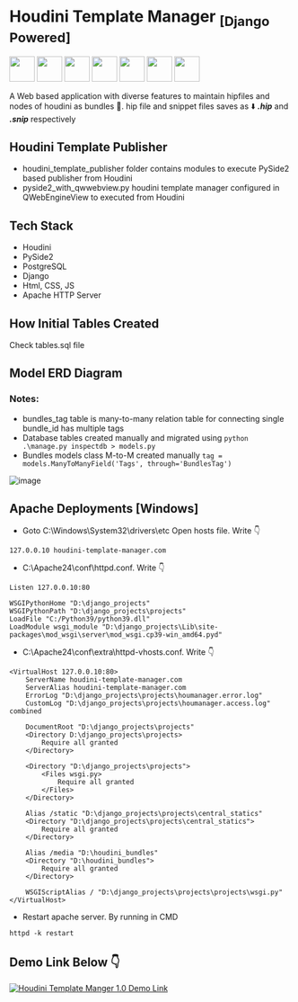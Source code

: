 # Houdini Template Manager <sub>[Django Powered]</sub>

<img src="https://github.com/user-attachments/assets/ff9a257a-c48c-4839-8c60-9db42d36bffe" width="45px"> <img src="https://github.com/user-attachments/assets/880b1e30-11bf-4c27-82d3-18cec9694717" width="45px"> <img src="https://github.com/user-attachments/assets/445b01db-9a75-4e03-9806-8a838743c98e" width="45px"> <img src="https://github.com/user-attachments/assets/ac633679-febc-4bf3-b8db-2bcabce0067d" width="45px"> <img src="https://github.com/user-attachments/assets/38ae5696-9a0c-406f-a411-5244e99a81f6" width="45px"> <img src="https://github.com/user-attachments/assets/84d135ee-8045-4ed5-aeeb-b127156155cb" width="45px"> <img src="https://github.com/user-attachments/assets/6399fa00-0e1a-4d36-a9f2-3d0689812a4e" width="45px">

A Web based application with diverse features to maintain hipfiles and nodes of houdini as bundles 🎁. 
hip file and snippet files saves as ⬇️ ***.hip*** and ***.snip*** respectively

## Houdini Template Publisher

- houdini_template_publisher folder contains modules to execute PySide2 based publisher from Houdini
- pyside2_with_qwwebview.py houdini template manager configured in QWebEngineView to executed from Houdini

## Tech Stack
- Houdini
- PySide2
- PostgreSQL
- Django
- Html, CSS, JS 
- Apache HTTP Server


## How Initial Tables Created 

Check tables.sql file

## Model ERD Diagram

### Notes:
- bundles_tag table is many-to-many relation table for connecting single bundle_id has multiple tags
- Database tables created manually and migrated using ```python .\manage.py inspectdb > models.py```
- Bundles models class M-to-M created manually ```tag = models.ManyToManyField('Tags', through='BundlesTag')```
  
![image](https://github.com/user-attachments/assets/872f6541-f589-4237-83ad-903dc7d87047)


## Apache Deployments [Windows]

- Goto C:\Windows\System32\drivers\etc
Open hosts file. Write 👇
```
127.0.0.10 houdini-template-manager.com
```

- C:\Apache24\conf\httpd.conf.  Write 👇
```
Listen 127.0.0.10:80

WSGIPythonHome "D:\django_projects"
WSGIPythonPath "D:\django_projects\projects"
LoadFile "C:/Python39/python39.dll"
LoadModule wsgi_module "D:\django_projects\Lib\site-packages\mod_wsgi\server\mod_wsgi.cp39-win_amd64.pyd"
```

- C:\Apache24\conf\extra\httpd-vhosts.conf.  Write 👇

```
<VirtualHost 127.0.0.10:80>
    ServerName houdini-template-manager.com
    ServerAlias houdini-template-manager.com
    ErrorLog "D:\django_projects\projects\houmanager.error.log"
    CustomLog "D:\django_projects\projects\houmanager.access.log" combined

    DocumentRoot "D:\django_projects\projects"
    <Directory D:\django_projects\projects>
        Require all granted
    </Directory>

    <Directory "D:\django_projects\projects">
        <Files wsgi.py>
            Require all granted
        </Files>
    </Directory>

    Alias /static "D:\django_projects\projects\central_statics"
    <Directory "D:\django_projects\projects\central_statics">
        Require all granted
    </Directory>

    Alias /media "D:\houdini_bundles"
    <Directory "D:\houdini_bundles">
        Require all granted
    </Directory>

    WSGIScriptAlias / "D:\django_projects\projects\projects\wsgi.py" 
</VirtualHost>
```

- Restart apache server. By running in CMD

```
httpd -k restart
```

## Demo Link Below 👇

[![Houdini Template Manger 1.0 Demo Link](https://img.youtube.com/vi/N3YIOAEhO8s/0.jpg)](https://youtu.be/N3YIOAEhO8s)
